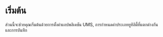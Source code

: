 # เริ่มต้น

ส่วนนี้จะช่วยคุณเริ่มต้นด้วยการตั้งค่าแอปพลิเคชัน UMS, การกำหนดค่าประเภทยูทิลิตี้ที่แตกต่างกัน และการบันทึก